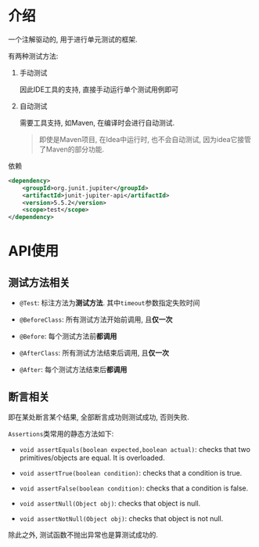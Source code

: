 # 介绍

一个注解驱动的, 用于进行单元测试的框架. 

有两种测试方法:

1. 手动测试

   因此IDE工具的支持, 直接手动运行单个测试用例即可

2. 自动测试

   需要工具支持, 如Maven, 在编译时会进行自动测试.

   > 即使是Maven项目, 在Idea中运行时, 也不会自动测试, 因为idea它接管了Maven的部分功能.

依赖

```xml
<dependency>
    <groupId>org.junit.jupiter</groupId>
    <artifactId>junit-jupiter-api</artifactId>
    <version>5.5.2</version>
    <scope>test</scope>
</dependency>
```

# API使用

## 测试方法相关

* `@Test`: 标注方法为**测试方法**. 其中`timeout`参数指定失败时间
* `@BeforeClass`: 所有测试方法开始前调用, 且**仅一次**

* `@Before`: 每个测试方法前**都调用**
* `@AfterClass`: 所有测试方法结束后调用, 且**仅一次**
* `@After`: 每个测试方法结束后**都调用**

## 断言相关

即在某处断言某个结果, 全部断言成功则测试成功, 否则失败.

`Assertions`类常用的静态方法如下:

* `void assertEquals(boolean expected,boolean actual)`: checks that two primitives/objects are equal. It is overloaded.

* `void assertTrue(boolean condition)`: checks that a condition is true.

* `void assertFalse(boolean condition)`: checks that a condition is false.

* `void assertNull(Object obj)`: checks that object is null.

* `void assertNotNull(Object obj)`: checks that object is not null.

除此之外, 测试函数不抛出异常也是算测试成功的.

